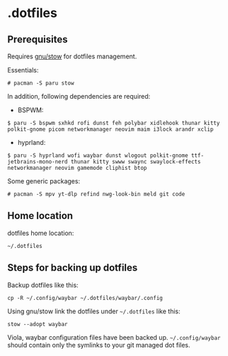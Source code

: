 # .dotfiles

## Prerequisites
Requires [gnu/stow](https://www.gnu.org/software/stow/) for dotfiles management.

Essentials:
```
# pacman -S paru stow 
```

In addition, following dependencies are required:

* BSPWM:

```
$ paru -S bspwm sxhkd rofi dunst feh polybar xidlehook thunar kitty polkit-gnome picom networkmanager neovim maim i3lock arandr xclip
```

* hyprland:

```
$ paru -S hyprland wofi waybar dunst wlogout polkit-gnome ttf-jetbrains-mono-nerd thunar kitty swww swaync swaylock-effects networkmanager neovim gamemode cliphist btop
```

Some generic packages:
```
# pacman -S mpv yt-dlp refind nwg-look-bin meld git code
```

## Home location
dotfiles home location:
```
~/.dotfiles
```

## Steps for backing up dotfiles
Backup dotfiles like this:
```
cp -R ~/.config/waybar ~/.dotfiles/waybar/.config
```

Using gnu/stow link the dotfiles under `~/.dotfiles` like this:
```
stow --adopt waybar
```

Viola, waybar configuration files have been backed up. `~/.config/waybar` should contain only the symlinks to your git managed dot files.